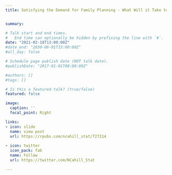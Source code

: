 ```yaml
---
title: Satisfying the Demand for Family Planning - What Will it Take to Meet a 75% Benchmark by 2030?


summary: 

# Talk start and end times.
#   End time can optionally be hidden by prefixing the line with `#`.
date: "2021-02-18T13:00:00Z"
#date_end: "2030-06-01T15:00:00Z"
#all_day: false

# Schedule page publish date (NOT talk date).
#publishDate: "2017-01-01T00:00:00Z"

#authors: []
#tags: []

# Is this a featured talk? (true/false)
featured: false

image:
  caption: ''
  focal_point: Right

links:
- icon: slide
  name: view post
  url: https://rpubs.com/ncahill_stat/727214
  
- icon: twitter
  icon_pack: fab
  name: Follow
  url: https://twitter.com/NCahill_Stat

---
```


